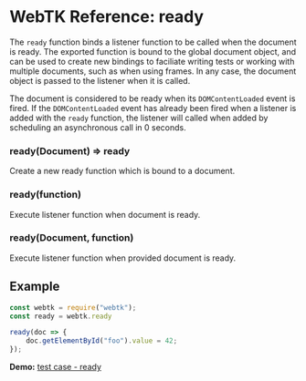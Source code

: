 WebTK Reference: ready
======================
The `ready` function binds a listener function to be called when the document is
ready.  The exported function is bound to the global document object, and can be
used to create new bindings to faciliate writing tests or working with multiple
documents, such as when using frames.  In any case, the document object is
passed to the listener when it is called.

The document is considered to be ready when its `DOMContentLoaded` event is
fired.  If the `DOMContentLoaded` event has already been fired when a listener
is added with the `ready` function, the listener will called when added by
scheduling an asynchronous call in 0 seconds.

### ready(Document) => ready
Create a new ready function which is bound to a document.

### ready(function)
Execute listener function when document is ready.

### ready(Document, function)
Execute listener function when provided document is ready.

Example
-------
```js
const webtk = require("webtk");
const ready = webtk.ready

ready(doc => {
    doc.getElementById("foo").value = 42;
});
```

**Demo:** [test case - ready](../src/test/ready.html)
